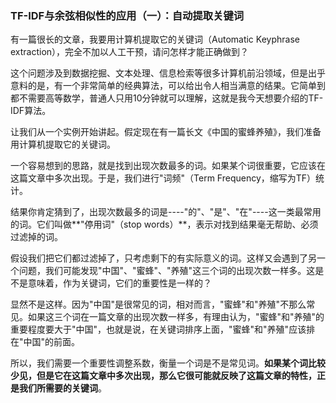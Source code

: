 ### TF-IDF与余弦相似性的应用（一）：自动提取关键词

有一篇很长的文章，我要用计算机提取它的关键词（Automatic Keyphrase extraction），完全不加以人工干预，请问怎样才能正确做到？

这个问题涉及到数据挖掘、文本处理、信息检索等很多计算机前沿领域，但是出乎意料的是，有一个非常简单的经典算法，可以给出令人相当满意的结果。它简单到都不需要高等数学，普通人只用10分钟就可以理解，这就是我今天想要介绍的TF-IDF算法。

让我们从一个实例开始讲起。假定现在有一篇长文《中国的蜜蜂养殖》，我们准备用计算机提取它的关键词。

一个容易想到的思路，就是找到出现次数最多的词。如果某个词很重要，它应该在这篇文章中多次出现。于是，我们进行"词频"（Term Frequency，缩写为TF）统计。

结果你肯定猜到了，出现次数最多的词是----"的"、"是"、"在"----这一类最常用的词。它们叫做**"停用词"（stop words）**，表示对找到结果毫无帮助、必须过滤掉的词。

假设我们把它们都过滤掉了，只考虑剩下的有实际意义的词。这样又会遇到了另一个问题，我们可能发现"中国"、"蜜蜂"、"养殖"这三个词的出现次数一样多。这是不是意味着，作为关键词，它们的重要性是一样的？

显然不是这样。因为"中国"是很常见的词，相对而言，"蜜蜂"和"养殖"不那么常见。如果这三个词在一篇文章的出现次数一样多，有理由认为，"蜜蜂"和"养殖"的重要程度要大于"中国"，也就是说，在关键词排序上面，"蜜蜂"和"养殖"应该排在"中国"的前面。

所以，我们需要一个重要性调整系数，衡量一个词是不是常见词。**如果某个词比较少见，但是它在这篇文章中多次出现，那么它很可能就反映了这篇文章的特性，正是我们所需要的关键词**。
